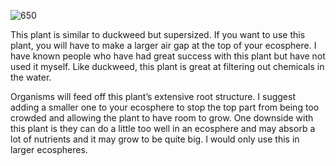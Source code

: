 ![650](dae2cd98e62702d18ac2b84131591c4b.png)

This plant is similar to duckweed but supersized. If you want to use this plant, you will have to make a larger air gap at the top of your ecosphere. I have known people who have had great success with this plant but have not used it myself. Like duckweed, this plant is great at filtering out chemicals in the water.

Organisms will feed off this plant’s extensive root structure. I suggest adding a smaller one to your ecosphere to stop the top part from being too crowded and allowing the plant to have room to grow. One downside with this plant is they can do a little too well in an ecosphere and may absorb a lot of nutrients and it may grow to be quite big. I would only use this in larger ecospheres.